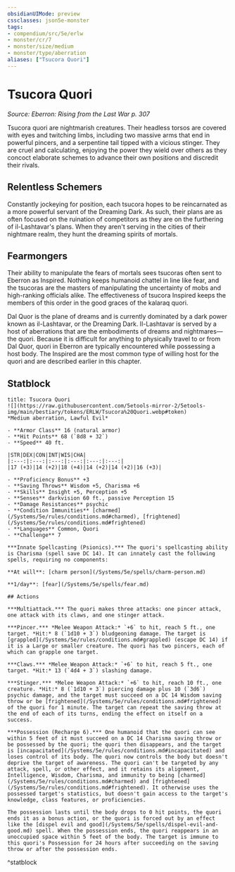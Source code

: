 ```yaml
---
obsidianUIMode: preview
cssclasses: json5e-monster
tags:
- compendium/src/5e/erlw
- monster/cr/7
- monster/size/medium
- monster/type/aberration
aliases: ["Tsucora Quori"]
---
```

# Tsucora Quori
*Source: Eberron: Rising from the Last War p. 307*  

Tsucora quori are nightmarish creatures. Their headless torsos are covered with eyes and twitching limbs, including two massive arms that end in powerful pincers, and a serpentine tail tipped with a vicious stinger. They are cruel and calculating, enjoying the power they wield over others as they concoct elaborate schemes to advance their own positions and discredit their rivals.

## Relentless Schemers

Constantly jockeying for position, each tsucora hopes to be reincarnated as a more powerful servant of the Dreaming Dark. As such, their plans are as often focused on the ruination of competitors as they are on the furthering of il-Lashtavar's plans. When they aren't serving in the cities of their nightmare realm, they hunt the dreaming spirits of mortals.

## Fearmongers

Their ability to manipulate the fears of mortals sees tsucoras often sent to Eberron as Inspired. Nothing keeps humanoid chattel in line like fear, and the tsucoras are the masters of manipulating the uncertainty of mobs and high-ranking officials alike. The effectiveness of tsucora Inspired keeps the members of this order in the good graces of the kalaraq quori.

Dal Quor is the plane of dreams and is currently dominated by a dark power known as il-Lashtavar, or the Dreaming Dark. Il-Lashtavar is served by a host of aberrations that are the embodiments of dreams and nightmares—the quori. Because it is difficult for anything to physically travel to or from Dal Quor, quori in Eberron are typically encountered while possessing a host body. The Inspired are the most common type of willing host for the quori and are described earlier in this chapter.

## Statblock

```ad-statblock
title: Tsucora Quori
![](https://raw.githubusercontent.com/5etools-mirror-2/5etools-img/main/bestiary/tokens/ERLW/Tsucora%20Quori.webp#token)
*Medium aberration, Lawful Evil*

- **Armor Class** 16 (natural armor)
- **Hit Points** 68 (`8d8 + 32`)
- **Speed** 40 ft.

|STR|DEX|CON|INT|WIS|CHA|
|:---:|:---:|:---:|:---:|:---:|:---:|
|17 (+3)|14 (+2)|18 (+4)|14 (+2)|14 (+2)|16 (+3)|

- **Proficiency Bonus** +3
- **Saving Throws** Wisdom +5, Charisma +6
- **Skills** Insight +5, Perception +5
- **Senses** darkvision 60 ft., passive Perception 15
- **Damage Resistances** psychic
- **Condition Immunities** [charmed](/Systems/5e/rules/conditions.md#charmed), [frightened](/Systems/5e/rules/conditions.md#frightened)
- **Languages** Common, Quori
- **Challenge** 7

***Innate Spellcasting (Psionics).*** The quori's spellcasting ability is Charisma (spell save DC 14). It can innately cast the following spells, requiring no components:

**At will**: [charm person](/Systems/5e/spells/charm-person.md)

**1/day**: [fear](/Systems/5e/spells/fear.md)

## Actions

***Multiattack.*** The quori makes three attacks: one pincer attack, one attack with its claws, and one stinger attack.

***Pincer.*** *Melee Weapon Attack:* `+6` to hit, reach 5 ft., one target. *Hit:* 8 (`1d10 + 3`) bludgeoning damage. The target is [grappled](/Systems/5e/rules/conditions.md#grappled) (escape DC 14) if it is a Large or smaller creature. The quori has two pincers, each of which can grapple one target.

***Claws.*** *Melee Weapon Attack:* `+6` to hit, reach 5 ft., one target. *Hit:* 13 (`4d4 + 3`) slashing damage.

***Stinger.*** *Melee Weapon Attack:* `+6` to hit, reach 10 ft., one creature. *Hit:* 8 (`1d10 + 3`) piercing damage plus 10 (`3d6`) psychic damage, and the target must succeed on a DC 14 Wisdom saving throw or be [frightened](/Systems/5e/rules/conditions.md#frightened) of the quori for 1 minute. The target can repeat the saving throw at the end of each of its turns, ending the effect on itself on a success.

***Possession (Recharge 6).*** One humanoid that the quori can see within 5 feet of it must succeed on a DC 14 Charisma saving throw or be possessed by the quori; the quori then disappears, and the target is [incapacitated](/Systems/5e/rules/conditions.md#incapacitated) and loses control of its body. The quori now controls the body but doesn't deprive the target of awareness. The quori can't be targeted by any attack, spell, or other effect, and it retains its alignment, Intelligence, Wisdom, Charisma, and immunity to being [charmed](/Systems/5e/rules/conditions.md#charmed) and [frightened](/Systems/5e/rules/conditions.md#frightened). It otherwise uses the possessed target's statistics, but doesn't gain access to the target's knowledge, class features, or proficiencies.

The possession lasts until the body drops to 0 hit points, the quori ends it as a bonus action, or the quori is forced out by an effect like the [dispel evil and good](/Systems/5e/spells/dispel-evil-and-good.md) spell. When the possession ends, the quori reappears in an unoccupied space within 5 feet of the body. The target is immune to this quori's Possession for 24 hours after succeeding on the saving throw or after the possession ends.
```
^statblock
